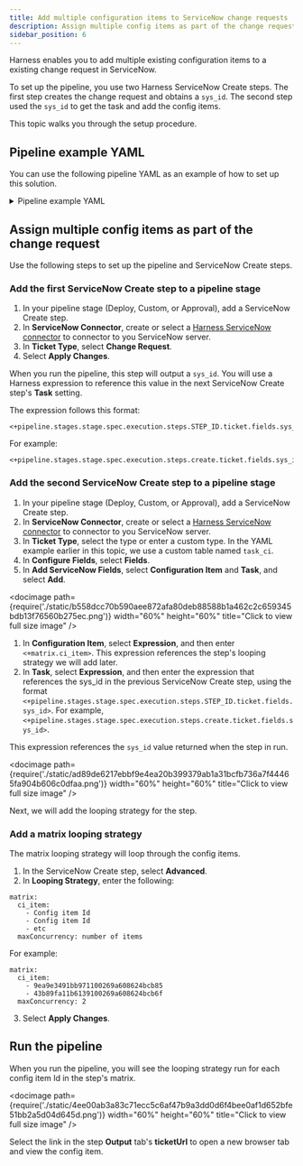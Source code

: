 ```yaml
---
title: Add multiple configuration items to ServiceNow change requests 
description: Assign multiple config items as part of the change request.
sidebar_position: 6
---
```


Harness enables you to add multiple existing configuration items to a existing change request in ServiceNow.

To set up the pipeline, you use two Harness ServiceNow Create steps. The first step creates the change request and obtains a `sys_id`. The second step used the `sys_id` to get the task and add the config items.

This topic walks you through the setup procedure.

## Pipeline example YAML

You can use the following pipeline YAML as an example of how to set up this solution.

<details>
<summary>Pipeline example YAML</summary>

```yaml
pipeline:
  projectIdentifier: myproject
  orgIdentifier: default
  tags: {}
  stages:
    - stage:
        name: stage
        identifier: stage
        description: ""
        type: Custom
        spec:
          execution:
            steps:
              - step:
                  type: ServiceNowCreate
                  name: create
                  identifier: create
                  spec:
                    useServiceNowTemplate: false
                    connectorRef: account.service_now_connector
                    ticketType: change_request
                    fields: []
                  timeout: 10m
              - step:
                  type: ServiceNowCreate
                  name: ServiceNowCreate_1
                  identifier: ServiceNowCreate_1
                  spec:
                    useServiceNowTemplate: false
                    connectorRef: account.service_now_connector
                    ticketType: task_ci
                    fields:
                      - name: ci_item
                        value: <+matrix.ci_item>
                      - name: task
                        value: <+pipeline.stages.stage.spec.execution.steps.create.ticket.fields.sys_id>
                  timeout: 10m
                  strategy:
                    matrix:
                      ci_item:
                        - 9ea9e3491bb971100269a608624bcb85
                        - 43b89fa11b6139100269a608624bcb6f
                      maxConcurrency: 2
        tags: {}
  identifier: mypipeline
  name: mypipeline

```

</details>


## Assign multiple config items as part of the change request

Use the following steps to set up the pipeline and ServiceNow Create steps.

### Add the first ServiceNow Create step to a pipeline stage

1. In your pipeline stage (Deploy, Custom, or Approval), add a ServiceNow Create step.
2. In **ServiceNow Connector**, create or select a [Harness ServiceNow connector](/docs/platform/connectors/ticketing-systems/connect-to-service-now) to connector to you ServiceNow server. 
3. In **Ticket Type**, select **Change Request**.
4. Select **Apply Changes**.

When you run the pipeline, this step will output a `sys_id`. You will use a Harness expression to reference this value in the next ServiceNow Create step's **Task** setting. 

The expression follows this format:

```
<+pipeline.stages.stage.spec.execution.steps.STEP_ID.ticket.fields.sys_id>
```

For example:

```
<+pipeline.stages.stage.spec.execution.steps.create.ticket.fields.sys_id>
```

### Add the second ServiceNow Create step to a pipeline stage

1. In your pipeline stage (Deploy, Custom, or Approval), add a ServiceNow Create step.
2. In **ServiceNow Connector**, create or select a [Harness ServiceNow connector](/docs/platform/connectors/ticketing-systems/connect-to-service-now) to connector to you ServiceNow server. 
3. In **Ticket Type**, select the type or enter a custom type. In the YAML example earlier in this topic, we use a custom table named `task_ci`.
4. In **Configure Fields**, select **Fields**.
5. In **Add ServiceNow Fields**, select **Configuration Item** and **Task**, and select **Add**.

  <docimage path={require('./static/b558dcc70b590aee872afa80deb88588b1a462c2c659345bdb13f76560b275ec.png')} width="60%" height="60%" title="Click to view full size image" />  
1. In **Configuration Item**, select **Expression**, and then enter `<+matrix.ci_item>`. This expression references the step's looping strategy we will add later.
2. In **Task**, select **Expression**, and then enter the expression that references the sys_id in the previous ServiceNow Create step, using the format `<+pipeline.stages.stage.spec.execution.steps.STEP_ID.ticket.fields.sys_id>`. For example, `<+pipeline.stages.stage.spec.execution.steps.create.ticket.fields.sys_id>`.
  
  This expression references the `sys_id` value returned when the step in run.
  
  <docimage path={require('./static/ad89de6217ebbf9e4ea20b399379ab1a31bcfb736a7f44465fa904b606c0dfaa.png')} width="60%" height="60%" title="Click to view full size image" />  

Next, we will add the looping strategy for the step.

### Add a matrix looping strategy

The matrix looping strategy will loop through the config items.

1. In the ServiceNow Create step, select **Advanced**.
2. In **Looping Strategy**, enter the following: 
  ```
  matrix:
    ci_item:
      - Config item Id
      - Config item Id
      - etc
    maxConcurrency: number of items
  ```

  For example:

  ```
  matrix:
    ci_item:
      - 9ea9e3491bb971100269a608624bcb85
      - 43b89fa11b6139100269a608624bcb6f
    maxConcurrency: 2
  ```
3. Select **Apply Changes**.

## Run the pipeline

When you run the pipeline, you will see the looping strategy run for each config item Id in the step's matrix.

<docimage path={require('./static/4ee00ab3a83c71ecc5c6af47b9a3dd0d6f4bee0af1d652bfe51bb2a5d04d645d.png')} width="60%" height="60%" title="Click to view full size image" />

Select the link in the step **Output** tab's **ticketUrl** to open a new browser tab and view the config item.

